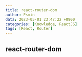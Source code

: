 ```yaml
---
title: react-router-dom
author: Psmin
data: 2023-05-01 23:47:22 +0900
categories: [Knowledge, ReactJS]
tags: [React, Router]
---
```


## react-router-dom
